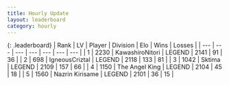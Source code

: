```yaml
---
title: Hourly Update
layout: leaderboard
category: hourly
---
```


{: .leaderboard}
| Rank | LV | Player | Division | Elo | Wins | Losses |
| --- | --- | --- | --- | --- | --- | --- |
| <span data-change="0">1</span> | 2230 | <span title="ID: 164871">KawashiroNitori</span> | LEGEND | <span data-change="0">2141</span> | <span data-change="0">91</span> | <span data-change="0">36</span> |
| <span data-change="0">2</span> | 698 | <span title="ID: 69018">IgneousCriztal</span> | LEGEND | <span data-change="0">2118</span> | <span data-change="0">133</span> | <span data-change="0">81</span> |
| <span data-change="0">3</span> | 1042 | <span title="ID: 353063">Sktima</span> | LEGEND | <span data-change="0">2109</span> | <span data-change="0">157</span> | <span data-change="0">66</span> |
| <span data-change="0">4</span> | 1150 | <span title="ID: 547162">The Angel King</span> | LEGEND | <span data-change="0">2104</span> | <span data-change="0">45</span> | <span data-change="0">18</span> |
| <span data-change="0">5</span> | 1560 | <span title="ID: 315148">Nazrin Kirisame</span> | LEGEND | <span data-change="0">2101</span> | <span data-change="0">36</span> | <span data-change="0">15</span> |